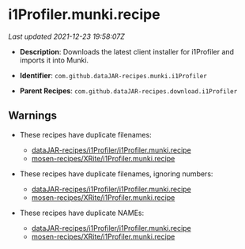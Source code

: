 # i1Profiler.munki.recipe

_Last updated 2021-12-23 19:58:07Z_

- **Description**: Downloads the latest client installer for i1Profiler and imports it into Munki.

- **Identifier**: `com.github.dataJAR-recipes.munki.i1Profiler`

- **Parent Recipes**: `com.github.dataJAR-recipes.download.i1Profiler`

## Warnings

- These recipes have duplicate filenames:
    - [dataJAR-recipes/i1Profiler/i1Profiler.munki.recipe](/autopkg-dupe-tracker/dataJAR-recipes/i1Profiler/i1Profiler.munki.recipe)
    - [mosen-recipes/XRite/i1Profiler.munki.recipe](/autopkg-dupe-tracker/mosen-recipes/XRite/i1Profiler.munki.recipe)

- These recipes have duplicate filenames, ignoring numbers:
    - [dataJAR-recipes/i1Profiler/i1Profiler.munki.recipe](/autopkg-dupe-tracker/dataJAR-recipes/i1Profiler/i1Profiler.munki.recipe)
    - [mosen-recipes/XRite/i1Profiler.munki.recipe](/autopkg-dupe-tracker/mosen-recipes/XRite/i1Profiler.munki.recipe)

- These recipes have duplicate NAMEs:
    - [dataJAR-recipes/i1Profiler/i1Profiler.munki.recipe](/autopkg-dupe-tracker/dataJAR-recipes/i1Profiler/i1Profiler.munki.recipe)
    - [mosen-recipes/XRite/i1Profiler.munki.recipe](/autopkg-dupe-tracker/mosen-recipes/XRite/i1Profiler.munki.recipe)